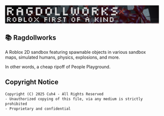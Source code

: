 ![Banner](assets/Imagery/BannerDark.png)

## 📚 Ragdollworks
A Roblox 2D sandbox featuring spawnable objects in various sandbox maps, simulated humans, physics, explosions, and more.

In other words, a cheap ripoff of People Playground.

## Copyright Notice
```
Copyright (C) 2025 Cuh4 - All Rights Reserved
- Unauthorized copying of this file, via any medium is strictly prohibited
- Proprietary and confidential
```